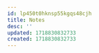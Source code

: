 ```yaml
---
id: lp450t0hknsp55kgqs48cjh
title: Notes
desc: ''
updated: 1718830832733
created: 1718830832733
---
```

